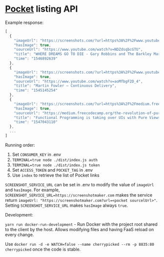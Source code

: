 # [Pocket](https://getpocket.com) listing API

Example response:

```js
[
  {
    "imageUrl": "https://screenshots.com/?url=https%3A%2F%2Fwww.youtube.com%2Fwatch%3Fv%3DNDZdsqbcGTU",
    "hasImage": true,
    "sourceUrl": "https://www.youtube.com/watch?v=NDZdsqbcGTU",
    "title": "WHERE DREAMS GO TO DIE - Gary Robbins and The Barkley Marathons",
    "time": "1546892639"
  },
  {
    "imageUrl": "https://screenshots.com/?url=https%3A%2F%2Fwww.youtube.com%2Fwatch%3Fv%3DaoMfbgF2D_4",
    "hasImage": true,
    "sourceUrl": "https://www.youtube.com/watch?v=aoMfbgF2D_4",
    "title": "Martin Fowler – Continuous Delivery",
    "time": "1545145254"
  },
  {
    "imageUrl": "https://screenshots.com/?url=https%3A%2F%2Fmedium.freecodecamp.org%2Fthe-revolution-of-pure-views-aed339db7da4",
    "hasImage": true,
    "sourceUrl": "https://medium.freecodecamp.org/the-revolution-of-pure-views-aed339db7da4",
    "title": "Functional Programming is taking over UIs with Pure Views.",
    "time": "1547043110"
  },
  ...
]
```

Running order:

1. Set `CONSUMER_KEY` in .env
1. `TERMINAL=true node ./dist/index.js auth`
1. `TERMINAL=true node ./dist/index.js token`
1. Set `ACCESS_TOKEN` and `POCKET_TAG` in .env
1. Use `index` to retrieve the list of Pocket links

`SCREENSHOT_SERVICE_URL` can be set in .env to modify the value of `imageUrl` and `hasImage`. For example, `SCREENSHOT_SERVICE_URL=https://screenshotmaker.com` makes the service return `imageUrl: "https://screenshotmaker.com?url=<pocket sourcelUrl>"`. Setting `SCREENSHOT_SERVICE_URL` makes `hasImage` always `true`.

Development:

`yarn run docker-run-development` - Run Docker with the project root shared to the client by the host. Allows modifying files and having FaaS reload on every change.

Use `docker run -d -e WATCH=false --name cherrypicked --rm -p 8835:80 cherrypicked` once the code is stable.